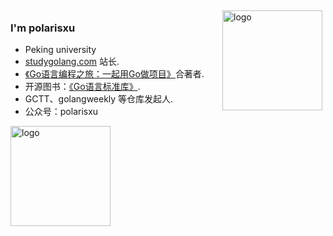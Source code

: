 <img src="https://github-readme-stats.vercel.app/api?username=polaris1119&show_icons=true" alt="logo" height="160" align="right" style="margin: 5px; margin-bottom: 20px;" />

### I'm polarisxu

-  Peking university
-  [studygolang.com](https://studygolang.com) 站长.
-  [《Go语言编程之旅：一起用Go做项目》](https://u.jd.com/RMSbOS)合著者.
-  开源图书：[《Go语言标准库》](https://github.com/polaris1119/The-Golang-Standard-Library-by-Example).
-  GCTT、golangweekly 等仓库发起人.
- 公众号：polarisxu

<img src="https://github-profile-trophy.vercel.app/?username=polaris1119&theme=flat&column=7" alt="logo" height="160" align="center" style="margin: auto; margin-bottom: 20px;" />
